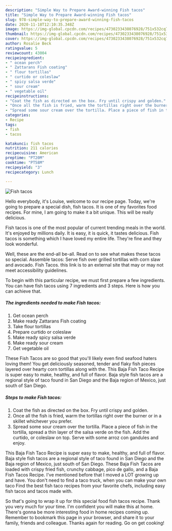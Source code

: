 ```yaml
---
description: "Simple Way to Prepare Award-winning Fish tacos"
title: "Simple Way to Prepare Award-winning Fish tacos"
slug: 978-simple-way-to-prepare-award-winning-fish-tacos
date: 2020-11-18T12:10:35.348Z
image: https://img-global.cpcdn.com/recipes/4730233438076928/751x532cq70/fish-tacos-recipe-main-photo.jpg
thumbnail: https://img-global.cpcdn.com/recipes/4730233438076928/751x532cq70/fish-tacos-recipe-main-photo.jpg
cover: https://img-global.cpcdn.com/recipes/4730233438076928/751x532cq70/fish-tacos-recipe-main-photo.jpg
author: Rosalie Beck
ratingvalue: 5
reviewcount: 43004
recipeingredient:
- " ocean perch"
- " Zattarans Fish coating"
- " flour tortillas"
- " curtido or coleslaw"
- " spicy salsa verde"
- " sour cream"
- " vegetable oil"
recipeinstructions:
- "Coat the fish as directed on the box. Fry until crispy and golden."
- "Once all the fish is fried, warm the tortillas right over the burner or in a skillet  whichever you prefer."
- "Spread some sour cream over the tortilla. Place a piece of fish in the tortilla, spread a thin layer of the salsa verde on the fish. Add the curtido, or coleslaw on top. Serve with some arroz con gandules and enjoy."
categories:
- Recipe
tags:
- fish
- tacos

katakunci: fish tacos 
nutrition: 211 calories
recipecuisine: American
preptime: "PT20M"
cooktime: "PT58M"
recipeyield: "3"
recipecategory: Lunch

---
```



![Fish tacos](https://img-global.cpcdn.com/recipes/4730233438076928/751x532cq70/fish-tacos-recipe-main-photo.jpg)

Hello everybody, it's Louise, welcome to our recipe page. Today, we're going to prepare a special dish, fish tacos. It is one of my favorites food recipes. For mine, I am going to make it a bit unique. This will be really delicious.

Fish tacos is one of the most popular of current trending meals in the world. It's enjoyed by millions daily. It is easy, it is quick, it tastes delicious. Fish tacos is something which I have loved my entire life. They're fine and they look wonderful.

Well, these are the end-all be-all. Read on to see what makes these tacos so special. Assemble tacos: Serve fish over grilled tortillas with corn slaw and avocado. Fish Tacos. this link is to an external site that may or may not meet accessibility guidelines.


To begin with this particular recipe, we must first prepare a few ingredients. You can have fish tacos using 7 ingredients and 3 steps. Here is how you can achieve that.

<!--inarticleads1-->

##### The ingredients needed to make Fish tacos:

1. Get  ocean perch
1. Make ready  Zattarans Fish coating
1. Take  flour tortillas
1. Prepare  curtido or coleslaw
1. Make ready  spicy salsa verde
1. Make ready  sour cream
1. Get  vegetable oil


These Fish Tacos are so good that you&#39;ll likely even find seafood haters loving them! You get deliciously seasoned, tender and flaky fish pieces layered over hearty corn tortillas along with the. This Baja Fish Taco Recipe is super easy to make, healthy, and full of flavor. Baja style fish tacos are a regional style of taco found in San Diego and the Baja region of Mexico, just south of San Diego. 

<!--inarticleads2-->

##### Steps to make Fish tacos:

1. Coat the fish as directed on the box. Fry until crispy and golden.
1. Once all the fish is fried, warm the tortillas right over the burner or in a skillet  whichever you prefer.
1. Spread some sour cream over the tortilla. Place a piece of fish in the tortilla, spread a thin layer of the salsa verde on the fish. Add the curtido, or coleslaw on top. Serve with some arroz con gandules and enjoy.


This Baja Fish Taco Recipe is super easy to make, healthy, and full of flavor. Baja style fish tacos are a regional style of taco found in San Diego and the Baja region of Mexico, just south of San Diego. These Baja Fish Tacos are loaded with crispy fried fish, crunchy cabbage, pico de gallo, and a Baja Fish Tacos Recipe. I&#39;ve mentioned before that I moved a LOT growing up and have. You don&#39;t need to find a taco truck, when you can make your own taco Find the best fish taco recipes from your favorite chefs, including easy fish tacos and tacos made with. 

So that's going to wrap it up for this special food fish tacos recipe. Thank you very much for your time. I'm confident you will make this at home. There's gonna be more interesting food in home recipes coming up. Remember to bookmark this page in your browser, and share it to your family, friends and colleague. Thanks again for reading. Go on get cooking!
